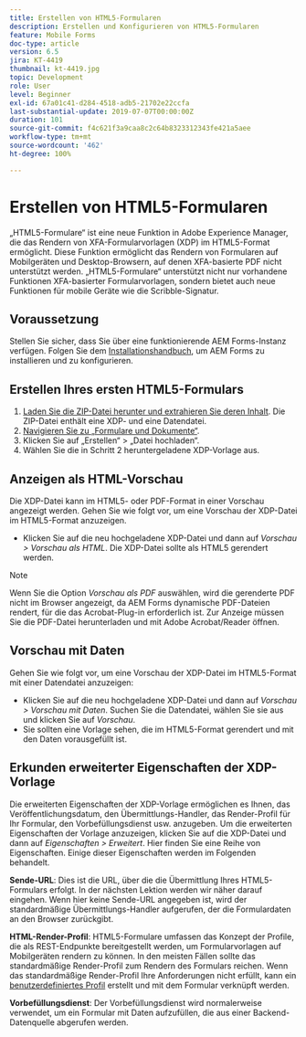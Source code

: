 ```yaml
---
title: Erstellen von HTML5-Formularen
description: Erstellen und Konfigurieren von HTML5-Formularen
feature: Mobile Forms
doc-type: article
version: 6.5
jira: KT-4419
thumbnail: kt-4419.jpg
topic: Development
role: User
level: Beginner
exl-id: 67a01c41-d284-4518-adb5-21702e22ccfa
last-substantial-update: 2019-07-07T00:00:00Z
duration: 101
source-git-commit: f4c621f3a9caa8c2c64b8323312343fe421a5aee
workflow-type: tm+mt
source-wordcount: '462'
ht-degree: 100%

---
```


# Erstellen von HTML5-Formularen

„HTML5-Formulare“ ist eine neue Funktion in Adobe Experience Manager, die das Rendern von XFA-Formularvorlagen (XDP) im HTML5-Format ermöglicht. Diese Funktion ermöglicht das Rendern von Formularen auf Mobilgeräten und Desktop-Browsern, auf denen XFA-basierte PDF nicht unterstützt werden. „HTML5-Formulare“ unterstützt nicht nur vorhandene Funktionen XFA-basierter Formularvorlagen, sondern bietet auch neue Funktionen für mobile Geräte wie die Scribble-Signatur.

## Voraussetzung

Stellen Sie sicher, dass Sie über eine funktionierende AEM Forms-Instanz verfügen. Folgen Sie dem [Installationshandbuch](https://experienceleague.adobe.com/docs/experience-manager-65/forms/install-aem-forms/osgi-installation/installing-configuring-aem-forms-osgi.html?lang=de), um AEM Forms zu installieren und zu konfigurieren.

## Erstellen Ihres ersten HTML5-Formulars

1. [Laden Sie die ZIP-Datei herunter und extrahieren Sie deren Inhalt](assets/assets.zip). Die ZIP-Datei enthält eine XDP- und eine Datendatei.
2. [Navigieren Sie zu „Formulare und Dokumente“](http://localhost:4502/aem/forms.html/content/dam/formsanddocuments).
3. Klicken Sie auf „Erstellen“ > „Datei hochladen“.
4. Wählen Sie die in Schritt 2 heruntergeladene XDP-Vorlage aus.

## Anzeigen als HTML-Vorschau

Die XDP-Datei kann im HTML5- oder PDF-Format in einer Vorschau angezeigt werden. Gehen Sie wie folgt vor, um eine Vorschau der XDP-Datei im HTML5-Format anzuzeigen.

* Klicken Sie auf die neu hochgeladene XDP-Datei und dann auf _Vorschau > Vorschau als HTML_. Die XDP-Datei sollte als HTML5 gerendert werden.

>[!NOTE]
>Wenn Sie die Option _Vorschau als PDF_ auswählen, wird die gerenderte PDF nicht im Browser angezeigt, da AEM Forms dynamische PDF-Dateien rendert, für die das Acrobat-Plug-in erforderlich ist. Zur Anzeige müssen Sie die PDF-Datei herunterladen und mit Adobe Acrobat/Reader öffnen.


## Vorschau mit Daten

Gehen Sie wie folgt vor, um eine Vorschau der XDP-Datei im HTML5-Format mit einer Datendatei anzuzeigen:

* Klicken Sie auf die neu hochgeladene XDP-Datei und dann auf _Vorschau > Vorschau mit Daten_. Suchen Sie die Datendatei, wählen Sie sie aus und klicken Sie auf _Vorschau_.
* Sie sollten eine Vorlage sehen, die im HTML5-Format gerendert und mit den Daten vorausgefüllt ist.

## Erkunden erweiterter Eigenschaften der XDP-Vorlage

Die erweiterten Eigenschaften der XDP-Vorlage ermöglichen es Ihnen, das Veröffentlichungsdatum, den Übermittlungs-Handler, das Render-Profil für Ihr Formular, den Vorbefüllungsdienst usw. anzugeben. Um die erweiterten Eigenschaften der Vorlage anzuzeigen, klicken Sie auf die XDP-Datei und dann auf _Eigenschaften > Erweitert_. Hier finden Sie eine Reihe von Eigenschaften. Einige dieser Eigenschaften werden im Folgenden behandelt.

**Sende-URL**: Dies ist die URL, über die die Übermittlung Ihres HTML5-Formulars erfolgt. In der nächsten Lektion werden wir näher darauf eingehen. Wenn hier keine Sende-URL angegeben ist, wird der standardmäßige Übermittlungs-Handler aufgerufen, der die Formulardaten an den Browser zurückgibt.

**HTML-Render-Profil**: HTML5-Formulare umfassen das Konzept der Profile, die als REST-Endpunkte bereitgestellt werden, um Formularvorlagen auf Mobilgeräten rendern zu können. In den meisten Fällen sollte das standardmäßige Render-Profil zum Rendern des Formulars reichen. Wenn das standardmäßige Render-Profil Ihre Anforderungen nicht erfüllt, kann ein [benutzerdefiniertes Profil](https://experienceleague.adobe.com/docs/experience-manager-65/forms/html5-forms/custom-profile.html?lang=de) erstellt und mit dem Formular verknüpft werden.

**Vorbefüllungsdienst**: Der Vorbefüllungsdienst wird normalerweise verwendet, um ein Formular mit Daten aufzufüllen, die aus einer Backend-Datenquelle abgerufen werden.
